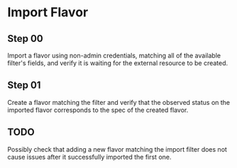 # Import Flavor

## Step 00

Import a flavor using non-admin credentials, matching all of the available filter's fields, and verify it is waiting for the external resource to be created.

## Step 01

Create a flavor matching the filter and verify that the observed status on the imported flavor corresponds to the spec of the created flavor.

## TODO

Possibly check that adding a new flavor matching the import filter does not cause issues after it successfully imported the first one.
